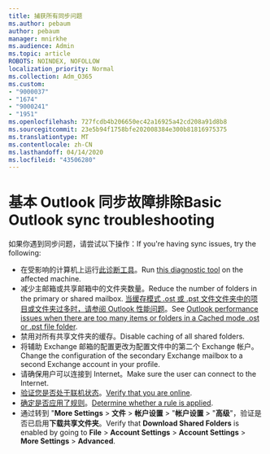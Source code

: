 ```yaml
---
title: 捕获所有同步问题
ms.author: pebaum
author: pebaum
manager: mnirkhe
ms.audience: Admin
ms.topic: article
ROBOTS: NOINDEX, NOFOLLOW
localization_priority: Normal
ms.collection: Adm_O365
ms.custom:
- "9000037"
- "1674"
- "9000241"
- "1951"
ms.openlocfilehash: 727fcdb4b206650ec42a16925a42cd208a91d8b8
ms.sourcegitcommit: 23e5b94f1758bfe202008384e300b81816975375
ms.translationtype: MT
ms.contentlocale: zh-CN
ms.lasthandoff: 04/14/2020
ms.locfileid: "43506280"
---
```

# <a name="basic-outlook-sync-troubleshooting"></a><span data-ttu-id="c8983-102">基本 Outlook 同步故障排除</span><span class="sxs-lookup"><span data-stu-id="c8983-102">Basic Outlook sync troubleshooting</span></span>

<span data-ttu-id="c8983-103">如果你遇到同步问题，请尝试以下操作：</span><span class="sxs-lookup"><span data-stu-id="c8983-103">If you're having sync issues, try the following:</span></span>

- <span data-ttu-id="c8983-104">在受影响的计算机上运行[此诊断工具](https://aka.ms/sara-outlooksendreceive)。</span><span class="sxs-lookup"><span data-stu-id="c8983-104">Run [this diagnostic tool](https://aka.ms/sara-outlooksendreceive) on the affected machine.</span></span>
- <span data-ttu-id="c8983-105">减少主邮箱或共享邮箱中的文件夹数量。</span><span class="sxs-lookup"><span data-stu-id="c8983-105">Reduce the number of folders in the primary or shared mailbox.</span></span> <span data-ttu-id="c8983-106">[当缓存模式 .ost 或 .pst 文件文件夹中的项目或文件夹过多时，请参阅 Outlook 性能问题](https://support.microsoft.com/help/2768656/outlook-performance-issues-when-there-are-too-many-items-or-folders-in)。</span><span class="sxs-lookup"><span data-stu-id="c8983-106">See [Outlook performance issues when there are too many items or folders in a Cached mode .ost or .pst file folder](https://support.microsoft.com/help/2768656/outlook-performance-issues-when-there-are-too-many-items-or-folders-in).</span></span>
- <span data-ttu-id="c8983-107">禁用对所有共享文件夹的缓存。</span><span class="sxs-lookup"><span data-stu-id="c8983-107">Disable caching of all shared folders.</span></span>
- <span data-ttu-id="c8983-108">将辅助 Exchange 邮箱的配置更改为配置文件中的第二个 Exchange 帐户。</span><span class="sxs-lookup"><span data-stu-id="c8983-108">Change the configuration of the secondary Exchange mailbox to a second Exchange account in your profile.</span></span>
- <span data-ttu-id="c8983-109">请确保用户可以连接到 Internet。</span><span class="sxs-lookup"><span data-stu-id="c8983-109">Make sure the user can connect to the Internet.</span></span> 
- <span data-ttu-id="c8983-110">[验证您是否处于联机状态](https://support.office.com/article/2460e4a8-16c7-47fc-b204-b1549275aac9)。</span><span class="sxs-lookup"><span data-stu-id="c8983-110">[Verify that you are online](https://support.office.com/article/2460e4a8-16c7-47fc-b204-b1549275aac9).</span></span>
- <span data-ttu-id="c8983-111">[确定是否应用了规则](https://support.office.com/article/C24F5DEA-9465-4DF4-AD17-A50704D66C59)。</span><span class="sxs-lookup"><span data-stu-id="c8983-111">[Determine whether a rule is applied](https://support.office.com/article/C24F5DEA-9465-4DF4-AD17-A50704D66C59).</span></span>
- <span data-ttu-id="c8983-112">通过转到 "**More Settings** > **文件** > **帐户设置** > "**帐户设置** > "**高级**"，验证是否已启用**下载共享文件夹**。</span><span class="sxs-lookup"><span data-stu-id="c8983-112">Verify that **Download Shared Folders** is enabled by going to **File** > **Account Settings** > **Account Settings** > **More Settings** > **Advanced**.</span></span>
